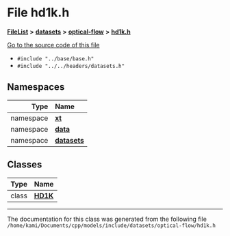 

# File hd1k.h



[**FileList**](files.md) **>** [**datasets**](dir_29ff4802398ba4a572b958e731c7adb4.md) **>** [**optical-flow**](dir_c5272f5a689662c2c5c28882f7ac0097.md) **>** [**hd1k.h**](hd1k_8h.md)

[Go to the source code of this file](hd1k_8h_source.md)



* `#include "../base/base.h"`
* `#include "../../headers/datasets.h"`













## Namespaces

| Type | Name |
| ---: | :--- |
| namespace | [**xt**](namespacext.md) <br> |
| namespace | [**data**](namespacext_1_1data.md) <br> |
| namespace | [**datasets**](namespacext_1_1data_1_1datasets.md) <br> |


## Classes

| Type | Name |
| ---: | :--- |
| class | [**HD1K**](classxt_1_1data_1_1datasets_1_1HD1K.md) <br> |



















































------------------------------
The documentation for this class was generated from the following file `/home/kami/Documents/cpp/models/include/datasets/optical-flow/hd1k.h`

